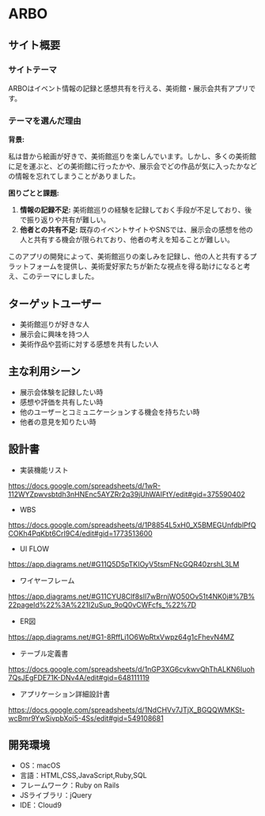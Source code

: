 # ARBO

## サイト概要

### サイトテーマ

ARBOはイベント情報の記録と感想共有を行える、美術館・展示会共有アプリです。

### テーマを選んだ理由

**背景:**

私は昔から絵画が好きで、美術館巡りを楽しんでいます。しかし、多くの美術館に足を運ぶと、どの美術館に行ったかや、展示会でどの作品が気に入ったかなどの情報を忘れてしまうことがありました。

**困りごとと課題:**
1. **情報の記録不足:** 美術館巡りの経験を記録しておく手段が不足しており、後で振り返りや共有が難しい。
2. **他者との共有不足:** 既存のイベントサイトやSNSでは、展示会の感想を他の人と共有する機会が限られており、他者の考えを知ることが難しい。

このアプリの開発によって、美術館巡りの楽しみを記録し、他の人と共有するプラットフォームを提供し、美術愛好家たちが新たな視点を得る助けになると考え、このテーマにしました。

## ターゲットユーザー

- 美術館巡りが好きな人
- 展示会に興味を持つ人
- 美術作品や芸術に対する感想を共有したい人

## 主な利用シーン
- 展示会体験を記録したい時
- 感想や評価を共有したい時
- 他のユーザーとコミュニケーションする機会を持ちたい時
- 他者の意見を知りたい時
​

## 設計書
- 実装機能リスト

https://docs.google.com/spreadsheets/d/1wR-112WYZpwvsbtdh3nHNEnc5AYZRr2q39jUhWAIFtY/edit#gid=375590402

- WBS

https://docs.google.com/spreadsheets/d/1P8854L5xH0_X5BMEGUnfdblPfQCOKh4PqKbt6CrI9C4/edit#gid=1773513600

- UI FLOW

https://app.diagrams.net/#G11Q5D5pTKIOyV5tsmFNcGQR40zrshL3LM

- ワイヤーフレーム

https://app.diagrams.net/#G11CYU8Clf8sIl7wBrnjWO50Ov51t4NK0j#%7B%22pageId%22%3A%221I2uSup_9oQ0vCWFcfs_%22%7D

- ER図

https://app.diagrams.net/#G1-8RffLi1O6WpRtxVwpz64g1cFhevN4MZ

- テーブル定義書

https://docs.google.com/spreadsheets/d/1nGP3XG6cvkwvQhThALKN6Iuoh7QsJEgFDE71K-DNv4A/edit#gid=648111119

- アプリケーション詳細設計書

https://docs.google.com/spreadsheets/d/1NdCHVv7JTjX_BGQQWMKSt-wcBmr9YwSivpbXoi5-4Ss/edit#gid=549108681


## 開発環境
- OS：macOS
- 言語：HTML,CSS,JavaScript,Ruby,SQL
- フレームワーク：Ruby on Rails
- JSライブラリ：jQuery
- IDE：Cloud9